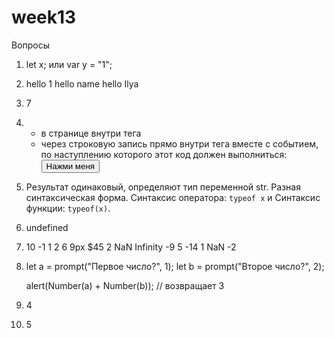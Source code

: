 # week13
Вопросы
1) let x; 
   или var y = "1";
2) hello 1
   hello name
   hello Ilya
3) 7
4) - в странице внутри тега <script>, который внутри тега <head>, либо внутри тега <body>, перед закрытием тега
   - через внешний файл: <script src="путь_к_файлу_скрипта/script.js"></script>
   - через строковую запись прямо внутри тега вместе с событием, по наступлению которого этот код должен выполниться: <button onClick="alert('Привет!')">Нажми меня</button>
5) Результат одинаковый, определяют тип переменной str.
   Разная синтаксическая форма. Синтаксис оператора: `typeof x` и Синтаксис функции: `typeof(x)`.
6) undefined
7) 10
   -1
   1
   2
   6
   9px
   $45
   2
   NaN
   Infinity
     -9  5
   -14
   1
   NaN
   -2
8) let a = prompt("Первое число?", 1);
   let b = prompt("Второе число?", 2);

   alert(Number(a) + Number(b)); // возвращает 3
9) 4
10) 5
